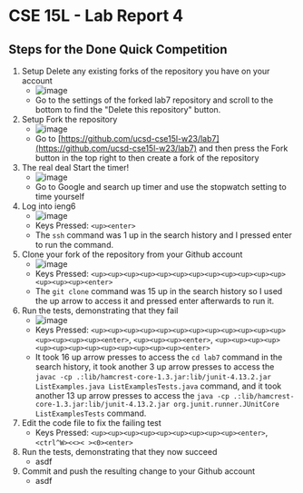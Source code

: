 # CSE 15L - Lab Report 4
## Steps for the Done Quick Competition
1. Setup Delete any existing forks of the repository you have on your account
    - ![image](https://user-images.githubusercontent.com/67081225/221300608-2d52bdb8-f5c6-412a-9608-abd789c4b185.png)
    - Go to the settings of the forked lab7 repository and scroll to the bottom to find the "Delete this repository" button.
2. Setup Fork the repository
    - ![image](https://user-images.githubusercontent.com/67081225/221301311-ab5d61ac-8939-4cf5-a217-e127961d7e01.png)
    - Go to [https://github.com/ucsd-cse15l-w23/lab7](https://github.com/ucsd-cse15l-w23/lab7) and then press the Fork button in the top right to then create a fork of the repository 
3. The real deal Start the timer!
    - ![image](https://user-images.githubusercontent.com/67081225/221301853-f808ac94-1320-4637-a9d3-c00ab6d9748d.png)
    - Go to Google and search up timer and use the stopwatch setting to time yourself
4. Log into ieng6
    - ![image](https://user-images.githubusercontent.com/67081225/221303388-86119fa9-c10b-42a9-b062-dbab2767723c.png)
    - Keys Pressed: `<up><enter>`
    - The `ssh` command was 1 up in the search history and I pressed enter to run the command.
5. Clone your fork of the repository from your Github account
    - ![image](https://user-images.githubusercontent.com/67081225/221303937-8f06ddaa-a47e-45a8-ba6b-af73a388446b.png)
    - Keys Pressed: `<up><up><up><up><up><up><up><up><up><up><up><up><up><up><up><enter>`
    - The  `git clone` command was 15 up in the search history so I used the up arrow to access it and pressed enter afterwards to run it.
6. Run the tests, demonstrating that they fail
    - ![image](https://user-images.githubusercontent.com/67081225/221304636-3e9fa966-11e5-462a-a964-6cf628915a42.png)
    - Keys Pressed: `<up><up><up><up><up><up><up><up><up><up><up><up><up><up><up><up><enter>`, `<up><up><up><enter>`, `<up><up><up><up><up><up><up><up><up><up><up><up><up><enter>`
    - It took 16 up arrow presses to access the `cd lab7` command in the search history, it took another 3 up arrow presses to access the `javac -cp .:lib/hamcrest-core-1.3.jar:lib/junit-4.13.2.jar ListExamples.java ListExamplesTests.java` command, and it took another 13 up arrow presses to access the `java -cp .:lib/hamcrest-core-1.3.jar:lib/junit-4.13.2.jar org.junit.runner.JUnitCore ListExamplesTests` command. 
7. Edit the code file to fix the failing test
    - Keys Pressed: `<up><up><up><up><up><up><up><up><up><enter>`, `<ctrl^W><<>< ><0><enter>`
8. Run the tests, demonstrating that they now succeed
    - asdf
9. Commit and push the resulting change to your Github account
    - asdf
